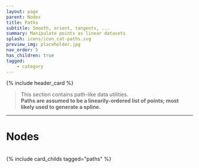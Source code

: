 ```yaml
---
layout: page
parent: Nodes
title: Paths
subtitle: Smooth, orient, tangents, ...
summary: Manipulate points as linear datasets
splash: icons/icon_cat-paths.svg
preview_img: placeholder.jpg
nav_order: 5
has_children: true
tagged: 
    - category
---
```


{% include header_card %}

> This section contains path-like data utilities.  
> **Paths are assumed to be a linearily-ordered list of points; most likely used to generate a spline.** 

---
# Nodes
<br>
{% include card_childs tagged="paths" %}